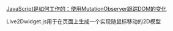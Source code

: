[JavaScript是如何工作的：使用MutationObserver跟踪DOM的变化](https://www.cnblogs.com/fundebug/p/understand_mutationobserver.html)

Live2Dwidget.js用于在页面上生成一个实现随鼠标移动的2D模型
